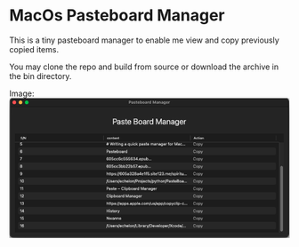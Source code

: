 #  MacOs Pasteboard Manager

This is a tiny pasteboard manager to enable me view and copy previously copied items.

You may clone the repo and build from source or download the archive in the bin directory.

Image: ![alt Paste board manager in use](./assets/paste_mgr.png)
